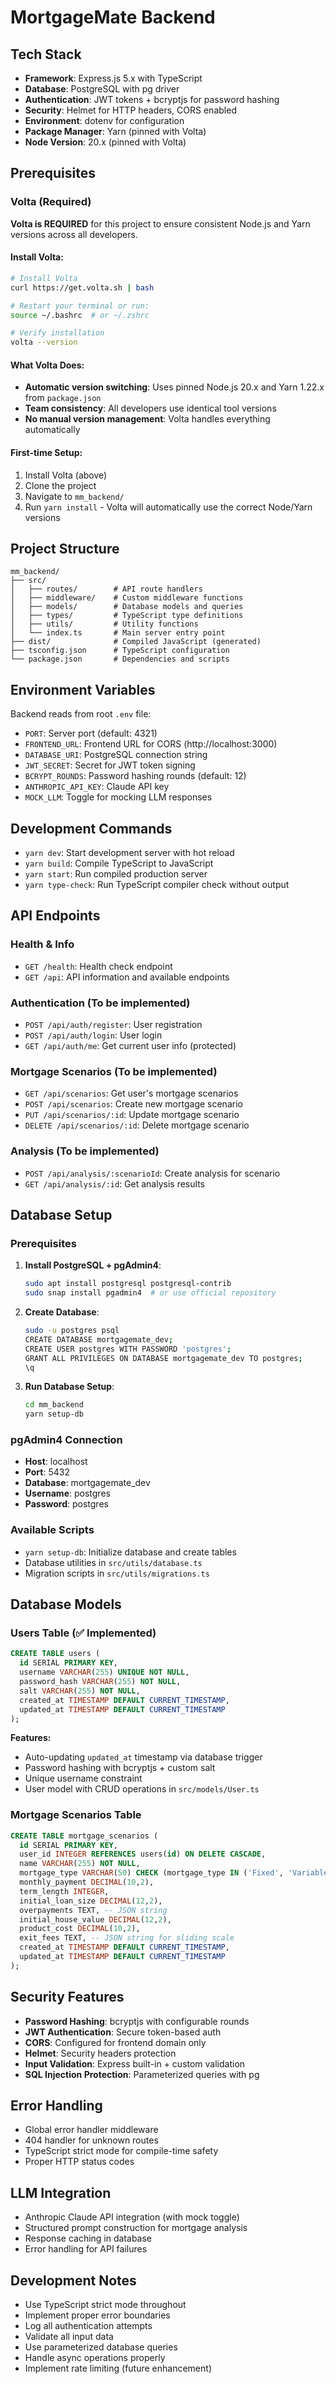# MortgageMate Backend

## Tech Stack
- **Framework**: Express.js 5.x with TypeScript
- **Database**: PostgreSQL with pg driver
- **Authentication**: JWT tokens + bcryptjs for password hashing
- **Security**: Helmet for HTTP headers, CORS enabled
- **Environment**: dotenv for configuration
- **Package Manager**: Yarn (pinned with Volta)
- **Node Version**: 20.x (pinned with Volta)

## Prerequisites

### Volta (Required)
**Volta is REQUIRED** for this project to ensure consistent Node.js and Yarn versions across all developers.

#### Install Volta:
```bash
# Install Volta
curl https://get.volta.sh | bash

# Restart your terminal or run:
source ~/.bashrc  # or ~/.zshrc

# Verify installation
volta --version
```

#### What Volta Does:
- **Automatic version switching**: Uses pinned Node.js 20.x and Yarn 1.22.x from `package.json`
- **Team consistency**: All developers use identical tool versions
- **No manual version management**: Volta handles everything automatically

#### First-time Setup:
1. Install Volta (above)
2. Clone the project
3. Navigate to `mm_backend/`
4. Run `yarn install` - Volta will automatically use the correct Node/Yarn versions

## Project Structure
```
mm_backend/
├── src/
│   ├── routes/        # API route handlers
│   ├── middleware/    # Custom middleware functions
│   ├── models/        # Database models and queries
│   ├── types/         # TypeScript type definitions
│   ├── utils/         # Utility functions
│   └── index.ts       # Main server entry point
├── dist/              # Compiled JavaScript (generated)
├── tsconfig.json      # TypeScript configuration
└── package.json       # Dependencies and scripts
```

## Environment Variables
Backend reads from root `.env` file:
- `PORT`: Server port (default: 4321)
- `FRONTEND_URL`: Frontend URL for CORS (http://localhost:3000)
- `DATABASE_URI`: PostgreSQL connection string
- `JWT_SECRET`: Secret for JWT token signing
- `BCRYPT_ROUNDS`: Password hashing rounds (default: 12)
- `ANTHROPIC_API_KEY`: Claude API key
- `MOCK_LLM`: Toggle for mocking LLM responses

## Development Commands
- `yarn dev`: Start development server with hot reload
- `yarn build`: Compile TypeScript to JavaScript
- `yarn start`: Run compiled production server
- `yarn type-check`: Run TypeScript compiler check without output

## API Endpoints

### Health & Info
- `GET /health`: Health check endpoint
- `GET /api`: API information and available endpoints

### Authentication (To be implemented)
- `POST /api/auth/register`: User registration
- `POST /api/auth/login`: User login
- `GET /api/auth/me`: Get current user info (protected)

### Mortgage Scenarios (To be implemented)
- `GET /api/scenarios`: Get user's mortgage scenarios
- `POST /api/scenarios`: Create new mortgage scenario
- `PUT /api/scenarios/:id`: Update mortgage scenario
- `DELETE /api/scenarios/:id`: Delete mortgage scenario

### Analysis (To be implemented)
- `POST /api/analysis/:scenarioId`: Create analysis for scenario
- `GET /api/analysis/:id`: Get analysis results

## Database Setup

### Prerequisites
1. **Install PostgreSQL + pgAdmin4**:
   ```bash
   sudo apt install postgresql postgresql-contrib
   sudo snap install pgadmin4  # or use official repository
   ```

2. **Create Database**:
   ```bash
   sudo -u postgres psql
   CREATE DATABASE mortgagemate_dev;
   CREATE USER postgres WITH PASSWORD 'postgres';
   GRANT ALL PRIVILEGES ON DATABASE mortgagemate_dev TO postgres;
   \q
   ```

3. **Run Database Setup**:
   ```bash
   cd mm_backend
   yarn setup-db
   ```

### pgAdmin4 Connection
- **Host**: localhost
- **Port**: 5432
- **Database**: mortgagemate_dev
- **Username**: postgres
- **Password**: postgres

### Available Scripts
- `yarn setup-db`: Initialize database and create tables
- Database utilities in `src/utils/database.ts`
- Migration scripts in `src/utils/migrations.ts`

## Database Models

### Users Table (✅ Implemented)
```sql
CREATE TABLE users (
  id SERIAL PRIMARY KEY,
  username VARCHAR(255) UNIQUE NOT NULL,
  password_hash VARCHAR(255) NOT NULL,
  salt VARCHAR(255) NOT NULL,
  created_at TIMESTAMP DEFAULT CURRENT_TIMESTAMP,
  updated_at TIMESTAMP DEFAULT CURRENT_TIMESTAMP
);
```

**Features:**
- Auto-updating `updated_at` timestamp via database trigger
- Password hashing with bcryptjs + custom salt
- Unique username constraint
- User model with CRUD operations in `src/models/User.ts`

### Mortgage Scenarios Table
```sql
CREATE TABLE mortgage_scenarios (
  id SERIAL PRIMARY KEY,
  user_id INTEGER REFERENCES users(id) ON DELETE CASCADE,
  name VARCHAR(255) NOT NULL,
  mortgage_type VARCHAR(50) CHECK (mortgage_type IN ('Fixed', 'Variable', 'Tracker')),
  monthly_payment DECIMAL(10,2),
  term_length INTEGER,
  initial_loan_size DECIMAL(12,2),
  overpayments TEXT, -- JSON string
  initial_house_value DECIMAL(12,2),
  product_cost DECIMAL(10,2),
  exit_fees TEXT, -- JSON string for sliding scale
  created_at TIMESTAMP DEFAULT CURRENT_TIMESTAMP,
  updated_at TIMESTAMP DEFAULT CURRENT_TIMESTAMP
);
```

## Security Features
- **Password Hashing**: bcryptjs with configurable rounds
- **JWT Authentication**: Secure token-based auth
- **CORS**: Configured for frontend domain only
- **Helmet**: Security headers protection
- **Input Validation**: Express built-in + custom validation
- **SQL Injection Protection**: Parameterized queries with pg

## Error Handling
- Global error handler middleware
- 404 handler for unknown routes
- TypeScript strict mode for compile-time safety
- Proper HTTP status codes

## LLM Integration
- Anthropic Claude API integration (with mock toggle)
- Structured prompt construction for mortgage analysis
- Response caching in database
- Error handling for API failures

## Development Notes
- Use TypeScript strict mode throughout
- Implement proper error boundaries
- Log all authentication attempts
- Validate all input data
- Use parameterized database queries
- Handle async operations properly
- Implement rate limiting (future enhancement)